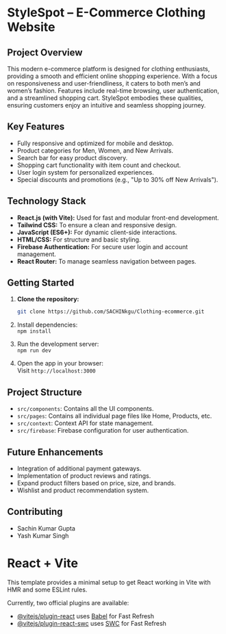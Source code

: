 # StyleSpot – E-Commerce Clothing Website

## Project Overview
This modern e-commerce platform is designed for clothing enthusiasts, providing a smooth and efficient online shopping experience. With a focus on responsiveness and user-friendliness, it caters to both men’s and women’s fashion. Features include real-time browsing, user authentication, and a streamlined shopping cart. StyleSpot embodies these qualities, ensuring customers enjoy an intuitive and seamless shopping journey.

## Key Features
- Fully responsive and optimized for mobile and desktop.
- Product categories for Men, Women, and New Arrivals.
- Search bar for easy product discovery.
- Shopping cart functionality with item count and checkout.
- User login system for personalized experiences.
- Special discounts and promotions (e.g., "Up to 30% off New Arrivals").

## Technology Stack
- **React.js (with Vite):** Used for fast and modular front-end development.
- **Tailwind CSS:** To ensure a clean and responsive design.
- **JavaScript (ES6+):** For dynamic client-side interactions.
- **HTML/CSS:** For structure and basic styling.
- **Firebase Authentication:** For secure user login and account management.
- **React Router:** To manage seamless navigation between pages.

## Getting Started

1. **Clone the repository:**
   ```bash
   git clone https://github.com/SACHINkgu/Clothing-ecommerce.git

2. Install dependencies:  
   `npm install`

3. Run the development server:  
   `npm run dev`

4. Open the app in your browser:  
   Visit `http://localhost:3000`

## Project Structure

- `src/components`: Contains all the UI components.  
- `src/pages`: Contains all individual page files like Home, Products, etc.  
- `src/context`: Context API for state management.  
- `src/firebase`: Firebase configuration for user authentication.  

## Future Enhancements

- Integration of additional payment gateways.  
- Implementation of product reviews and ratings.  
- Expand product filters based on price, size, and brands.  
- Wishlist and product recommendation system.  

## Contributing
- Sachin Kumar Gupta 
- Yash Kumar Singh
  

# React + Vite

This template provides a minimal setup to get React working in Vite with HMR and some ESLint rules.

Currently, two official plugins are available:

- [@vitejs/plugin-react](https://github.com/vitejs/vite-plugin-react/blob/main/packages/plugin-react/README.md) uses [Babel](https://babeljs.io/) for Fast Refresh
- [@vitejs/plugin-react-swc](https://github.com/vitejs/vite-plugin-react-swc) uses [SWC](https://swc.rs/) for Fast Refresh
